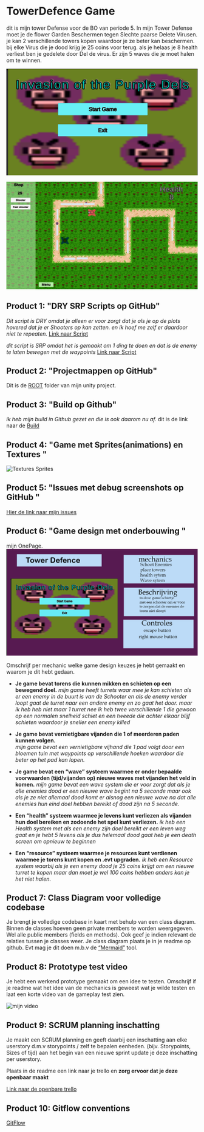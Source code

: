 # TowerDefence Game

dit is mijn tower Defense voor de BO van periode 5. In mijn Tower Defense moet je de flower Garden Beschermen tegen Slechte paarse Delete Virusen.
je kan 2 verschillende towers kopen waardoor je ze beter kan beschermen. bij elke Virus die je dood krijg je 25 coins voor terug.
als je helaas je 8 health verliest ben je gedelete door Del de virus. Er zijn 5 waves die je moet halen om te winnen.

![Purple Dels](https://github.com/Delysha/TowerDefenseTemplate/blob/develop/readmeVisuals/Invasion%20Of%20The%20purple%20dels.png)

![Game in Action](https://github.com/Delysha/TowerDefenseTemplate/blob/develop/readmeVisuals/The%20towerDefence%20actions.png)

## Product 1: "DRY SRP Scripts op GitHub"

*Dit script is DRY omdat je alleen er voor zorgt dat je als je op de plots hovered dat je er Shooters op kan zetten. en ik hoef me zelf er daardoor niet te repeaten.*
[Link naar Script](https://github.com/Delysha/TowerDefenseTemplate/blob/master/TowerDefence%202023/Assets/Code/Scripts/Plots%20%26%20Enemies/Plots/Plot/Plot.cs)

*dit script is SRP omdat het is gemaakt om 1 ding te doen en dat is de enemy te laten bewegen met de waypoints*
[Link naar Script](https://github.com/Delysha/TowerDefenseTemplate/blob/master/TowerDefence%202023/Assets/Code/Scripts/Plots%20%26%20Enemies/Enemy%20Scripts/EnemyMover/EnemyMovement.cs)

## Product 2: "Projectmappen op GitHub"

Dit is de [ROOT](https://github.com/Delysha/TowerDefenseTemplate/tree/master/TowerDefence%202023) folder van mijn unity project.

## Product 3: "Build op Github"

*ik heb mijn build in Github gezet en die is ook daarom nu af.*
dit is de link naar de [Build](https://github.com/Delysha/TowerDefenseTemplate/releases/tag/Release02)

## Product 4: "Game met Sprites(animations) en Textures "

![Textures Sprites](readmeVisuals/Game.gif)

## Product 5: "Issues met debug screenshots op GitHub "

[Hier de link naar mijn issues](https://github.com/Delysha/TowerDefenseTemplate/issues)

## Product 6: "Game design met onderbouwing "

mijn OnePage.
![OnePage](readmeVisuals/Onepage.png)

Omschrijf per mechanic welke game design keuzes je hebt gemaakt en waarom je dit hebt gedaan.

* **Je game bevat torens die kunnen mikken en schieten op een bewegend doel.** 
*mijn game heeft turrets waar mee je kan schieten als er een enemy in de buurt is van de Schooter en als de enemy verder loopt gaat de turret naar een andere enemy en zo gaat het door.*
*maar ik heb heb niet maar 1 turret nee ik heb twee verschillende 1 die gewoon op een normalen snelheid schiet en een tweede die achter elkaar blijf schieten waardoor je sneller een enemy killed*

* **Je game bevat vernietigbare vijanden die 1 of meerderen paden kunnen volgen.**  
*mijn game bevat een vernietigbare vijhand die 1 pad volgt door een bloemen tuin met waypoints op verschillende hoeken waardoor die beter op het pad kan lopen.*

* **Je game bevat een “wave” systeem waarmee er onder bepaalde voorwaarden (tijd/vijanden op) nieuwe waves met vijanden het veld in komen.**
*mijn game bevat een wave system die er voor zorgt dat als je alle enemies dood er een nieuwe wave begint na 5 seconde* 
*maar ook als je ze niet allemaal dood komt er alsnog een nieuwe wave na dat alle enemies hun eind doel hebben bereikt of dood zijn na 5 seconde.*

* **Een “health” systeem waarmee je levens kunt verliezen als vijanden hun doel bereiken en zodoende het spel kunt verliezen.** 
*ik heb een Health system met als een enemy zijn doel bereikt er een leven weg gaat en je hebt 5 levens als je dus helemaal dood gaat heb je een death screen om opnieuw te beginnen*

* **Een “resource” systeem waarmee je resources kunt verdienen waarmee je torens kunt kopen en .evt upgraden.**
*ik heb een Resource system waarbij als je een enemy dood je 25 coins krijgt om een nieuwe turret te kopen maar dan moet je wel 100 coins hebben anders kan je het niet halen.*

## Product 7: Class Diagram voor volledige codebase 

Je brengt je volledige codebase in kaart met behulp van een class diagram. Binnen de classes hoeven geen private members te worden weergegeven. Wel alle public members (fields en methods). Ook geef je indien relevant de relaties tussen je classes weer. Je class diagram plaats je in je readme op github. Evt mag je dit doen m.b.v de [“Mermaid”](https://mermaid.js.org/syntax/classDiagram.html) tool.

## Product 8: Prototype test video
Je hebt een werkend prototype gemaakt om een idee te testen. Omschrijf if je readme wat het idee van de mechanics is geweest wat je wilde testen en laat een korte video van de gameplay test zien.

![mijn video](https://youtu.be/CfQasrKZ8MU)

## Product 9: SCRUM planning inschatting 

Je maakt een SCRUM planning en geeft daarbij een inschatting aan elke userstory d.m.v storypoints / zelf te bepalen eenheden. (bijv. Storypoints, Sizes of tijd) aan het begin van een nieuwe sprint update je deze inschatting per userstory. 

Plaats in de readme een link naar je trello en **zorg ervoor dat je deze openbaar maakt**

[Link naar de openbare trello](https://trello.com/b/edgaa7aC/tower-defence-dely)

## Product 10: Gitflow conventions

[GitFlow](readmeVisuals/GitFlow2.png)